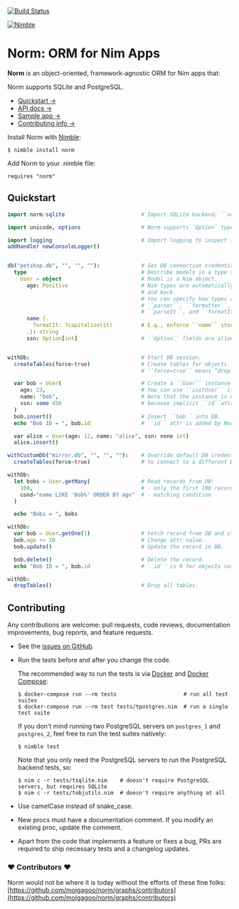 [![Build Status](https://travis-ci.com/moigagoo/norm.svg?branch=develop)](https://travis-ci.com/moigagoo/norm)

[![Nimble](https://raw.githubusercontent.com/yglukhov/nimble-tag/master/nimble.png)](https://nimble.directory/pkg/norm)


# Norm: ORM for Nim Apps

**Norm** is an object-oriented, framework-agnostic ORM for Nim apps that:

Norm supports SQLite and PostgreSQL.

- [Quickstart →](#Quickstart)
- [API docs →](https://moigagoo.github.io/norm/norm.html)
- [Sample app →](https://github.com/moigagoo/norm-sample-webapp)
- [Contributing info →](#contributing)

Install Norm with [Nimble](https://github.com/nim-lang/nimble/):

    $ nimble install norm

Add Norm to your .nimble file:

    requires "norm"


## Quickstart

```nim
import norm/sqlite                        # Import SQLite backend; ``norm/postgres`` for PostgreSQL.

import unicode, options                   # Norm supports `Option` type out of the box.

import logging                            # Import logging to inspect the generated SQL statements.
addHandler newConsoleLogger()


db("petshop.db", "", "", ""):             # Set DB connection credentials.
  type                                    # Describe models in a type section.
    User = object                         # Model is a Nim object.
      age: Positive                       # Nim types are automatically converted into SQL types
                                          # and back.
                                          # You can specify how types are converted using
                                          # ``parser``, ``formatter``,
                                          # ``parseIt``, and ``formatIt`` pragmas.
      name {.
        formatIt: ?capitalize(it)         # E.g., enforce ``name`` stored in DB capitalized.
      .}: string
      ssn: Option[int]                    # ``Option`` fields are allowed to be NULL.


withDb:                                   # Start DB session.
  createTables(force=true)                # Create tables for objects.
                                          # ``force=true`` means “drop tables if they exist.”

  var bob = User(                         # Create a ``User`` instance as you normally would.
    age: 23,                              # You can use ``initUser`` if you want.
    name: "bob",                          # Note that the instance is mutable. This is necessary,
    ssn: some 456                         # because implicit ``id``attr is updated on insertion.
  )
  bob.insert()                            # Insert ``bob`` into DB.
  echo "Bob ID = ", bob.id                # ``id`` attr is added by Norm and updated on insertion.

  var alice = User(age: 12, name: "alice", ssn: none int)
  alice.insert()

withCustomDb("mirror.db", "", "", ""):    # Override default DB credentials
  createTables(force=true)                # to connect to a different DB with the same models.

withDb:
  let bobs = User.getMany(                # Read records from DB:
    100,                                  # - only the first 100 records
    cond="name LIKE 'Bob%' ORDER BY age"  # - matching condition
  )

  echo "Bobs = ", bobs

withDb:
  var bob = User.getOne(1)                # Fetch record from DB and store it as ``User`` instance.
  bob.age += 10                           # Change attr value.
  bob.update()                            # Update the record in DB.

  bob.delete()                            # Delete the record.
  echo "Bob ID = ", bob.id                # ``id`` is 0 for objects not stored in DB.

withDb:
  dropTables()                            # Drop all tables.
```


## Contributing

Any contributions are welcome: pull requests, code reviews, documentation improvements, bug reports, and feature requests.

-   See the [issues on GitHub](http://github.com/moigagoo/norm/issues).

-   Run the tests before and after you change the code.

    The recommended way to run the tests is via [Docker](https://www.docker.com/) and [Docker Compose](https://docs.docker.com/compose/):

        $ docker-compose run --rm tests                     # run all test suites
        $ docker-compose run --rm test tests/tpostgres.nim  # run a single test suite

    If you don't mind running two PostgreSQL servers on `postgres_1` and `postgres_2`, feel free to run the test suites natively:

        $ nimble test

    Note that you only need the PostgreSQL servers to run the PostgreSQL backend tests, so:

        $ nim c -r tests/tsqlite.nim    # doesn't require PostgreSQL servers, but requires SQLite
        $ nim c -r tests/tobjutils.nim  # doesn't require anything at all

-   Use camelCase instead of snake_case.

-   New procs must have a documentation comment. If you modify an existing proc, update the comment.

-   Apart from the code that implements a feature or fixes a bug, PRs are required to ship necessary tests and a changelog updates.


### ❤ Contributors ❤

Norm would not be where it is today without the efforts of these fine folks: [https://github.com/moigagoo/norm/graphs/contributors](https://github.com/moigagoo/norm/graphs/contributors)
